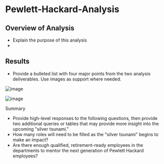 # Pewlett-Hackard-Analysis

## Overview of Analysis
- Explain the purpose of this analysis
- 
## Results
- Provide a bulleted list with four major points from the two analysis deliverables. Use images as support where needed.


![image](https://user-images.githubusercontent.com/94253815/149639826-b7189b37-27cf-4ae6-938f-edd9ec9927a9.png)



![image](https://user-images.githubusercontent.com/94253815/149639882-78093816-08db-422e-b0a7-e344dadb2916.png)



Summary
- Provide high-level responses to the following questions, then provide two additional queries or tables that may provide more insight into the upcoming "silver tsunami."
- How many roles will need to be filled as the "silver tsunami" begins to make an impact?
- Are there enough qualified, retirement-ready employees in the departments to mentor the next generation of Pewlett Hackard employees?
